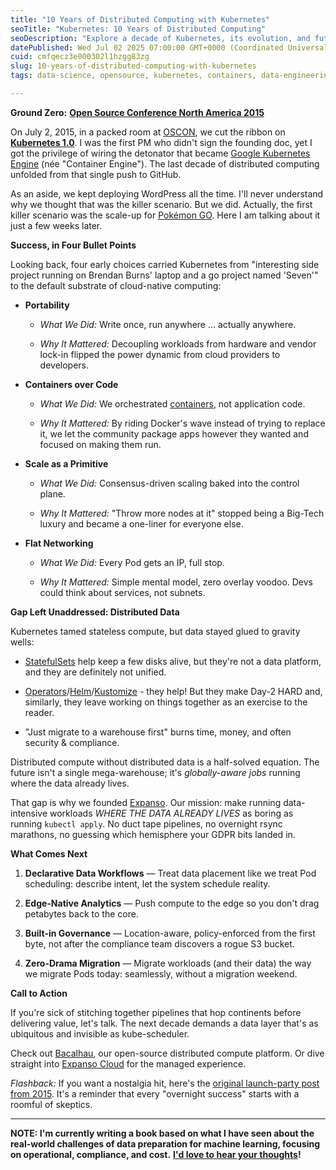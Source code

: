 ```yaml
---
title: "10 Years of Distributed Computing with Kubernetes"
seoTitle: "Kubernetes: 10 Years of Distributed Computing"
seoDescription: "Explore a decade of Kubernetes, its evolution, and future in distributed computing and data management with insights from industry pioneers"
datePublished: Wed Jul 02 2025 07:00:00 GMT+0000 (Coordinated Universal Time)
cuid: cmfqecz3e000302l1hzgg83zg
slug: 10-years-of-distributed-computing-with-kubernetes
tags: data-science, opensource, kubernetes, containers, data-engineering

---
```


**Ground Zero:** [**Open Source Conference North America 2015**](https://conferences.oreilly.com/oscon/open-source-2015)

On July 2, 2015, in a packed room at [OSCON](https://conferences.oreilly.com/oscon/open-source-2015), we cut the ribbon on [**Kubernetes 1.0**](https://kubernetes.io/blog/2015/07/kubernetes-10-launch-event-at-oscon/). I was the first PM who didn't sign the founding doc, yet I got the privilege of wiring the detonator that became [Google Kubernetes Engine](https://cloud.google.com/kubernetes-engine) (née "Container Engine"). The last decade of distributed computing unfolded from that single push to GitHub.

As an aside, we kept deploying WordPress all the time. I'll never understand why we thought that was the killer scenario. But we did. Actually, the first killer scenario was the scale-up for [Pokémon GO](https://cloud.google.com/blog/products/containers-kubernetes/bringing-pokemon-go-to-life-on-google-cloud). Here I am talking about it just a few weeks later.

**Success, in Four Bullet Points**

Looking back, four early choices carried Kubernetes from "interesting side project running on Brendan Burns' laptop and a go project named 'Seven'" to the default substrate of cloud-native computing:

* **Portability**
    
    * *What We Did:* Write once, run anywhere … actually anywhere.
        
    * *Why It Mattered:* Decoupling workloads from hardware and vendor lock-in flipped the power dynamic from cloud providers to developers.
        
* **Containers over Code**
    
    * *What We Did:* We orchestrated [containers](https://www.docker.com/resources/what-container), not application code.
        
    * *Why It Mattered:* By riding Docker's wave instead of trying to replace it, we let the community package apps however they wanted and focused on making them run.
        
* **Scale as a Primitive**
    
    * *What We Did:* Consensus-driven scaling baked into the control plane.
        
    * *Why It Mattered:* "Throw more nodes at it" stopped being a Big-Tech luxury and became a one-liner for everyone else.
        
* **Flat Networking**
    
    * *What We Did:* Every Pod gets an IP, full stop.
        
    * *Why It Mattered:* Simple mental model, zero overlay voodoo. Devs could think about services, not subnets.
        

**Gap Left Unaddressed: Distributed Data**

Kubernetes tamed stateless compute, but data stayed glued to gravity wells:

* [StatefulSets](https://kubernetes.io/docs/concepts/workloads/controllers/statefulset/) help keep a few disks alive, but they're not a data platform, and they are definitely not unified.
    
* [Operators](https://kubernetes.io/docs/concepts/extend-kubernetes/operator/)/[Helm](https://helm.sh/)/[Kustomize](https://kustomize.io/) - they help! But they make Day-2 HARD and, similarly, they leave working on things together as an exercise to the reader.
    
* "Just migrate to a warehouse first" burns time, money, and often security & compliance.
    

Distributed compute without distributed data is a half-solved equation. The future isn't a single mega-warehouse; it's *globally-aware jobs* running where the data already lives.

That gap is why we founded [Expanso](https://expanso.io/). Our mission: make running data-intensive workloads *WHERE THE DATA ALREADY LIVES* as boring as running `kubectl apply`. No duct tape pipelines, no overnight rsync marathons, no guessing which hemisphere your GDPR bits landed in.

**What Comes Next**

1. **Declarative Data Workflows** — Treat data placement like we treat Pod scheduling: describe intent, let the system schedule reality.
    
2. **Edge-Native Analytics** — Push compute to the edge so you don't drag petabytes back to the core.
    
3. **Built-in Governance** — Location-aware, policy-enforced from the first byte, not after the compliance team discovers a rogue S3 bucket.
    
4. **Zero-Drama Migration** — Migrate workloads (and their data) the way we migrate Pods today: seamlessly, without a migration weekend.
    

**Call to Action**

If you're sick of stitching together pipelines that hop continents before delivering value, let's talk. The next decade demands a data layer that's as ubiquitous and invisible as kube-scheduler.

Check out [Bacalhau](https://www.bacalhau.org/), our open-source distributed compute platform. Or dive straight into [Expanso Cloud](https://www.expanso.io/expanso-cloud) for the managed experience.

*Flashback:* If you want a nostalgia hit, here's the [original launch-party post from 2015](https://kubernetes.io/blog/2015/07/kubernetes-10-launch-event-at-oscon/). It's a reminder that every "overnight success" starts with a roomful of skeptics.

---

**NOTE: I'm currently writing a book based on what I have seen about the real-world challenges of data preparation for machine learning, focusing on operational, compliance, and cost.** [**I'd love to hear your thoughts**](https://github.com/aronchick/Project-Zen-and-the-Art-of-Data-Maintenance)**!**
